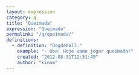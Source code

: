 ```yaml
---
layout: expression
category: q
title: "Queimada"
expression: "Queimada"
permalink: "/q/queimada/"
definitions:
  - definition: "Dogdeball."
    example: "- Oba! Hoje vamo jogar queimada!"
    created: "2012-08-31T12:51:49"
    author: "kinow"
---
```

